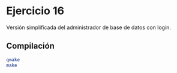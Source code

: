 # Ejercicio 16

Versión simplificada del administrador de base de datos con login.

## Compilación

```bash
qmake
make
```
